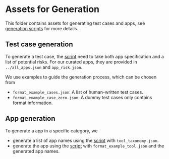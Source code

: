# Assets for Generation
This folder contains assets for generating test cases and apps, see [generation scripts](../../scripts/generation/README.md) for more details.

## Test case generation
To generate a test case, the [script](../../scripts/generation/generate_test_cases.py) need to take both app specification and a list of potential risks. For our curated apps, they are provided in `../all_apps.json` and `app_risk.json`.

We use examples to guide the generation process, which can be chosen from
* `format_example_cases.json`: A list of human-written test cases.
* `format_example_case_zero.json`: A dummy test cases only contains format information.

## App generation
To generate a app in a specific category, we
* generate a list of app names using the [script](../../scripts/generation/generate_tool_names.py) with `tool_taxonomy.json`.
* generate the app using the [script](../../scripts/generation/generate_tool_thoughts.py) with `format_example_tool.json` and the generated app names.